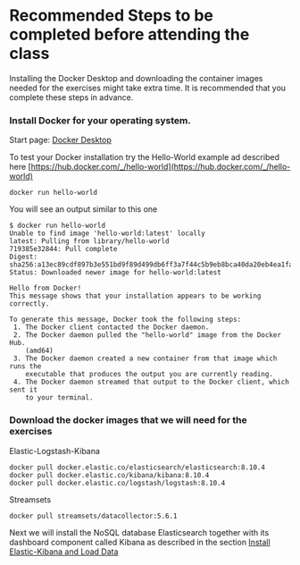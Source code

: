 # Recommended Steps to be completed before attending the class
Installing the Docker Desktop and downloading the container images needed for the
exercises might take extra time.
It is recommended that you complete these steps in advance.

   
### Install Docker for your operating system. 
Start page: [Docker Desktop](https://www.docker.com/products/docker-desktop/)

 To test your Docker installation try the Hello-World example ad described here
[https://hub.docker.com/_/hello-world](https://hub.docker.com/_/hello-world)
```shell
docker run hello-world
```
You will see an output similar to this one 
```shell
$ docker run hello-world
Unable to find image 'hello-world:latest' locally
latest: Pulling from library/hello-world
719385e32844: Pull complete
Digest: sha256:a13ec89cdf897b3e551bd9f89d499db6ff3a7f44c5b9eb8bca40da20eb4ea1fa
Status: Downloaded newer image for hello-world:latest

Hello from Docker!
This message shows that your installation appears to be working correctly.

To generate this message, Docker took the following steps:
 1. The Docker client contacted the Docker daemon.
 2. The Docker daemon pulled the "hello-world" image from the Docker Hub.
    (amd64)
 3. The Docker daemon created a new container from that image which runs the
    executable that produces the output you are currently reading.
 4. The Docker daemon streamed that output to the Docker client, which sent it
    to your terminal.
```
### Download the docker images that we will need for the exercises
Elastic-Logstash-Kibana
```shell
docker pull docker.elastic.co/elasticsearch/elasticsearch:8.10.4
docker pull docker.elastic.co/kibana/kibana:8.10.4
docker pull docker.elastic.co/logstash/logstash:8.10.4
```
Streamsets
```shell
docker pull streamsets/datacollector:5.6.1
 ```


Next we will install the NoSQL database Elasticsearch together with its dashboard component called Kibana as described in the section
[Install Elastic-Kibana and Load Data](./ELK/README.md)

